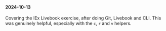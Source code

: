 #### 2024-10-13
Covering the IEx Livebook exercise, after doing Git, Livebook and CLI.
This was genuinely helpful, especially with the `c`, `r` and `v` helpers.
